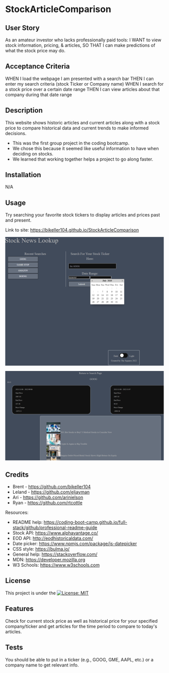 # StockArticleComparison

## User Story

As an amateur investor who lacks professionally paid tools:
I WANT to view stock information, pricing, & articles,
SO THAT I can make predictions of what the stock price may do.

## Acceptance Criteria

WHEN I load the webpage I am presented with a search bar
THEN I can enter my search criteria (stock Ticker or Company name)
WHEN I search for a stock price over a certain date range
THEN I can view articles about that company during that date range

## Description

This website shows historic articles and current articles along with a stock price to compare historical data and current trends to make informed decisions.

- This was the first group project in the coding bootcamp.
- We chose this because it seemed like useful information to have when deciding on stocks.
- We learned that working together helps a project to go along faster.

## Installation

N/A

## Usage

Try searching your favorite stock tickers to display articles and prices past and present.

Link to site: https://bikeller104.github.io/StockArticleComparison

![Home Page](./SSP1index.png)

![Results Page](./SSP1results.png)

## Credits

- Brent - https://github.com/bikeller104
- Leland - https://github.com/eljayman
- Ari - https://github.com/arinielson
- Ryan - https://github.com/rtcottle

Resources:

- README help: https://coding-boot-camp.github.io/full-stack/github/professional-readme-guide
- Stock API: https://www.alphavantage.co/
- EOD API: http://eodhistoricaldata.com/
- Date picker: https://www.npmjs.com/package/js-datepicker
- CSS style: https://bulma.io/
- General help: https://stackoverflow.com/
- MDN: https://developer.mozilla.org
- W3 Schools: https://www.w3schools.com

## License

This project is under the [![License: MIT](https://img.shields.io/badge/License-MIT-yellow.svg)](./LICENSE)

## Features

Check for current stock price as well as historical price for your specified company/ticker and get articles for the time period to compare to today's articles.

## Tests

You should be able to put in a ticker (e.g., GOOG, GME, AAPL, etc.) or a company name to get relevant info.
